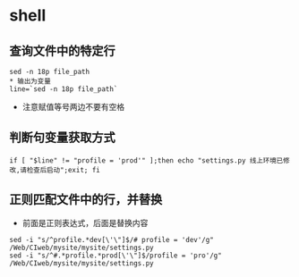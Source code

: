 # shell
## 查询文件中的特定行  
```  
sed -n 18p file_path  
* 输出为变量  
line=`sed -n 18p file_path`
```
* 注意赋值等号两边不要有空格
## 判断句变量获取方式  
```if [ "$line" != "profile = 'prod'" ];then echo "settings.py 线上环境已修改,请检查后启动";exit; fi```
## 正则匹配文件中的行，并替换  
* 前面是正则表达式，后面是替换内容
```  
sed -i "s/^profile.*dev[\'\"]$/# profile = 'dev'/g" /Web/CIweb/mysite/mysite/settings.py
sed -i "s/^#.*profile.*prod[\'\"]$/profile = 'pro'/g" /Web/CIweb/mysite/mysite/settings.py
```
